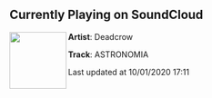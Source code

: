 ## Currently Playing on SoundCloud

[<img align="left" width="100" src="https://i1.sndcdn.com/artworks-X5hA4XSPkg1jJWRv-npiqKw-t50x50.jpg">](https://soundcloud.com/deadcrxw/astronomia-1)

**Artist**: Deadcrow 

**Track**: ASTRONOMIA

Last updated at 10/01/2020 17:11
